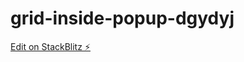 # grid-inside-popup-dgydyj

[Edit on StackBlitz ⚡️](https://stackblitz.com/edit/grid-inside-popup-dgydyj)